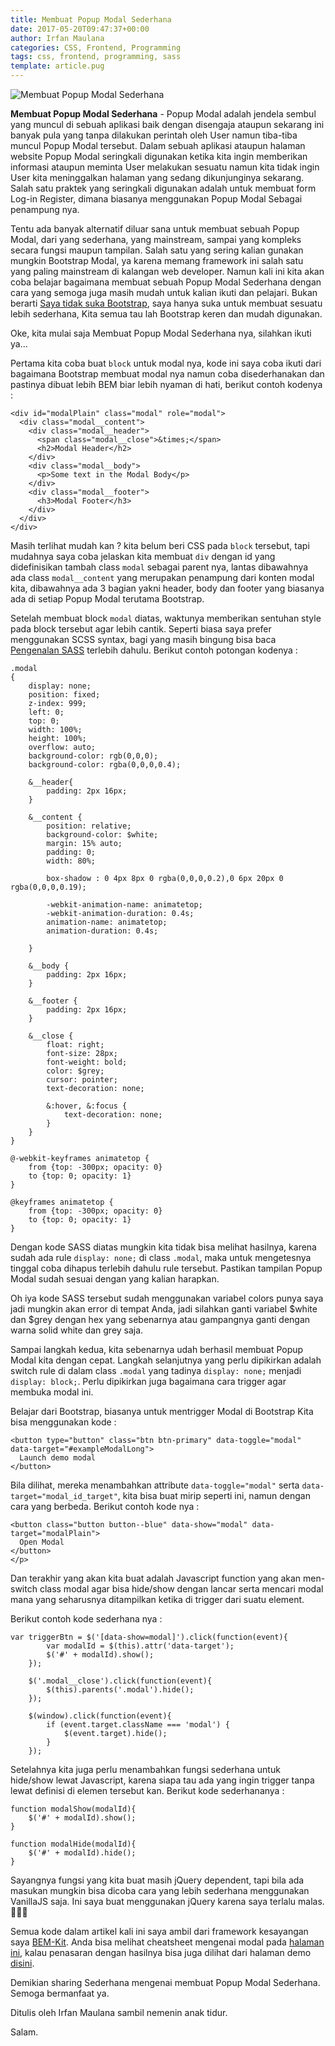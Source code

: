 ```yaml
---
title: Membuat Popup Modal Sederhana
date: 2017-05-20T09:47:37+00:00
author: Irfan Maulana
categories: CSS, Frontend, Programming
tags: css, frontend, programming, sass
template: article.pug
---
```

![Membuat Popup Modal Sederhana](https://cdn.tutsplus.com/webdesign/uploads/legacy/tuts/316_modal/final.png)

**Membuat Popup Modal Sederhana** - Popup Modal adalah jendela sembul yang muncul di sebuah aplikasi baik dengan disengaja ataupun sekarang ini banyak pula yang tanpa dilakukan perintah oleh User namun tiba-tiba muncul Popup Modal tersebut. Dalam sebuah aplikasi ataupun halaman website Popup Modal seringkali digunakan ketika kita ingin memberikan informasi ataupun meminta User melakukan sesuatu namun kita tidak ingin User kita meninggalkan halaman yang sedang dikunjunginya sekarang. Salah satu praktek yang seringkali digunakan adalah untuk membuat form Log-in Register, dimana biasanya menggunakan Popup Modal Sebagai penampung nya.

<span class="more"></span>

Tentu ada banyak alternatif diluar sana untuk membuat sebuah Popup Modal, dari yang sederhana, yang mainstream, sampai yang kompleks secara fungsi maupun tampilan. Salah satu yang sering kalian gunakan mungkin Bootstrap Modal, ya karena memang framework ini salah satu yang paling mainstream di kalangan web developer. Namun kali ini kita akan coba belajar bagaimana membuat sebuah Popup Modal Sederhana dengan cara yang semoga juga masih mudah untuk kalian ikuti dan pelajari. Bukan berarti <a href="https://mazipanneh.com/blog/2017/05/sisi-gelap-bootstrap-css/?nonamp=1" target="_blank">Saya tidak suka Bootstrap</a>, saya hanya suka untuk membuat sesuatu lebih sederhana, Kita semua tau lah Bootstrap keren dan mudah digunakan. 

Oke, kita mulai saja Membuat Popup Modal Sederhana nya, silahkan ikuti ya&#8230;



Pertama kita coba buat `block` untuk modal nya, kode ini saya coba ikuti dari bagaimana Bootstrap membuat modal nya namun coba disederhanakan dan pastinya dibuat lebih BEM biar lebih nyaman di hati, berikut contoh kodenya :

    <div id="modalPlain" class="modal" role="modal">
      <div class="modal__content">
        <div class="modal__header">
          <span class="modal__close">&times;</span>
          <h2>Modal Header</h2>
        </div>
        <div class="modal__body">
          <p>Some text in the Modal Body</p>
        </div>
        <div class="modal__footer">
          <h3>Modal Footer</h3>
        </div>
      </div>
    </div>
    

Masih terlihat mudah kan ? kita belum beri CSS pada `block` tersebut, tapi mudahnya saya coba jelaskan kita membuat `div` dengan id yang didefinisikan tambah class `modal` sebagai parent nya, lantas dibawahnya ada class `modal__content` yang merupakan penampung dari konten modal kita, dibawahnya ada 3 bagian yakni header, body dan footer yang biasanya ada di setiap Popup Modal terutama Bootstrap. 

Setelah membuat block `modal` diatas, waktunya memberikan sentuhan style pada block tersebut agar lebih cantik. Seperti biasa saya prefer menggunakan SCSS syntax, bagi yang masih bingung bisa baca <a href="https://mazipanneh.com/blog/2017/04/mengenal-dan-belajar-sass-sebagai-css-pre-processor/?nonamp=1" target="_blank">Pengenalan SASS</a> terlebih dahulu. Berikut contoh potongan kodenya : 

    
    .modal
    {
        display: none; 
        position: fixed; 
        z-index: 999; 
        left: 0;
        top: 0;
        width: 100%;
        height: 100%; 
        overflow: auto; 
        background-color: rgb(0,0,0); 
        background-color: rgba(0,0,0,0.4);   
    
        &__header{        
            padding: 2px 16px;      
        }
    
        &__content {
            position: relative;
            background-color: $white;
            margin: 15% auto;
            padding: 0;
            width: 80%;
    
            box-shadow : 0 4px 8px 0 rgba(0,0,0,0.2),0 6px 20px 0 rgba(0,0,0,0.19); 
             
            -webkit-animation-name: animatetop;
            -webkit-animation-duration: 0.4s;
            animation-name: animatetop;
            animation-duration: 0.4s;
            
        } 
    
        &__body {
            padding: 2px 16px;
        }
    
        &__footer {
            padding: 2px 16px;
        }
    
        &__close {
            float: right;
            font-size: 28px;
            font-weight: bold;
            color: $grey;
            cursor: pointer;
            text-decoration: none;
    
            &:hover, &:focus {
                text-decoration: none;
            }
        }
    }
    
    @-webkit-keyframes animatetop {
        from {top: -300px; opacity: 0} 
        to {top: 0; opacity: 1}
    }
    
    @keyframes animatetop {
        from {top: -300px; opacity: 0}
        to {top: 0; opacity: 1}
    }
    

Dengan kode SASS diatas mungkin kita tidak bisa melihat hasilnya, karena sudah ada rule `display: none;` di class `.modal`, maka untuk mengetesnya tinggal coba dihapus terlebih dahulu rule tersebut. Pastikan tampilan Popup Modal sudah sesuai dengan yang kalian harapkan. 



Oh iya kode SASS tersebut sudah menggunakan variabel colors punya saya jadi mungkin akan error di tempat Anda, jadi silahkan ganti variabel $white dan $grey dengan hex yang sebenarnya atau gampangnya ganti dengan warna solid white dan grey saja. 

Sampai langkah kedua, kita sebenarnya udah berhasil membuat Popup Modal kita dengan cepat. Langkah selanjutnya yang perlu dipikirkan adalah switch rule di dalam class `.modal` yang tadinya `display: none;` menjadi `display: block;`. Perlu dipikirkan juga bagaimana cara trigger agar membuka modal ini.



Belajar dari Bootstrap, biasanya untuk mentrigger Modal di Bootstrap Kita bisa menggunakan kode :

    <button type="button" class="btn btn-primary" data-toggle="modal" data-target="#exampleModalLong">
      Launch demo modal
    </button>
    

Bila dilihat, mereka menambahkan attribute `data-toggle="modal"` serta `data-target="modal_id_target"`, kita bisa buat mirip seperti ini, namun dengan cara yang berbeda. Berikut contoh kode nya :

    <button class="button button--blue" data-show="modal" data-target="modalPlain">
      Open Modal 
    </button>
    </p> 

Dan terakhir yang akan kita buat adalah Javascript function yang akan men-switch class modal agar bisa hide/show dengan lancar serta mencari modal mana yang seharusnya ditampilkan ketika di trigger dari suatu element.

Berikut contoh kode sederhana nya :

    var triggerBtn = $('[data-show=modal]').click(function(event){
            var modalId = $(this).attr('data-target');        
            $('#' + modalId).show();
        });
    
        $('.modal__close').click(function(event){        
            $(this).parents('.modal').hide();
        });
    
        $(window).click(function(event){
            if (event.target.className === 'modal') {
                $(event.target).hide();
            }
        });
    

Setelahnya kita juga perlu menambahkan fungsi sederhana untuk hide/show lewat Javascript, karena siapa tau ada yang ingin trigger tanpa lewat definisi di elemen tersebut kan. Berikut kode sederhananya :

    function modalShow(modalId){
        $('#' + modalId).show();
    }
    
    function modalHide(modalId){
        $('#' + modalId).hide();
    }
    

Sayangnya fungsi yang kita buat masih jQuery dependent, tapi bila ada masukan mungkin bisa dicoba cara yang lebih sederhana menggunakan VanillaJS saja. Ini saya buat menggunakan jQuery karena saya terlalu malas. &#x1f647;&#x1f647;&#x1f647; 

Semua kode dalam artikel kali ini saya ambil dari framework kesayangan saya <a href="https://github.com/mazipan/bem-kit" target="_blank">BEM-Kit</a>. Anda bisa melihat cheatsheet mengenai modal pada <a href="https://github.com/mazipan/bem-kit/wiki/Cheatsheets#modal" target="_blank">halaman ini</a>, kalau penasaran dengan hasilnya bisa juga dilihat dari halaman demo <a href="https://mazipan.github.io/bem-kit/demo/#modal" target="_blank">disini</a>.

Demikian sharing Sederhana mengenai membuat Popup Modal Sederhana. Semoga bermanfaat ya. 

Ditulis oleh Irfan Maulana sambil nemenin anak tidur.



Salam.